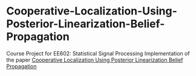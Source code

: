 # Cooperative-Localization-Using-Posterior-Linearization-Belief-Propagation
Course Project for EE602: Statistical Signal Processing
Implementation of the paper [Cooperative Localization Using Posterior Linearization
Belief Propagation](https://ieeexplore.ieee.org/stamp/stamp.jsp?tp=&arnumber=7999230&tag=1)
